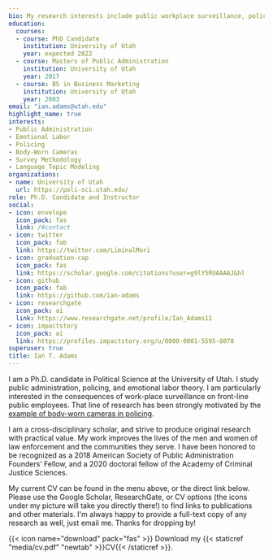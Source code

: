 ```yaml
---
bio: My research interests include public workplace surveillance, policing, and emotional labor.
education:
  courses:
  - course: PhD Candidate
    institution: University of Utah
    year: expected 2022
  - course: Masters of Public Administration
    institution: University of Utah
    year: 2017
  - course: BS in Business Marketing
    institution: University of Utah
    year: 2003
email: "ian.adams@utah.edu"
highlight_name: true
interests:
- Public Administration
- Emotional Labor
- Policing
- Body-Worn Cameras
- Survey Methodology
- Language Topic Modeling
organizations:
- name: University of Utah
  url: https://poli-sci.utah.edu/
role: Ph.D. Candidate and Instructor
social:
- icon: envelope
  icon_pack: fas
  link: /#contact
- icon: twitter
  icon_pack: fab
  link: https://twitter.com/LiminalMori
- icon: graduation-cap
  icon_pack: fas
  link: https://scholar.google.com/citations?user=g9lY5RUAAAAJ&hl
- icon: github
  icon_pack: fab
  link: https://github.com/ian-adams
- icon: researchgate
  icon_pack: ai
  link: https://www.researchgate.net/profile/Ian_Adams11
- icon: impactstory
  icon_pack: ai
  link: https://profiles.impactstory.org/u/0000-0001-5595-8070
superuser: true
title: Ian T. Adams
---
```


I am a Ph.D. candidate in Political Science at the University of Utah. I study public administration, policing, and emotional labor theory. I am particularly interested in the consequences of work-place surveillance on front-line public employees. That line of research has been strongly motivated by the [example of body-worn cameras in policing](https://scholars.org/contribution/need-nuanced-research-uses-and-misuses-body-worn-police-cameras).

I am a cross-disciplinary scholar, and strive to produce original research with practical value. My work improves the lives of the men and women of law enforcement and the communities they serve. I have been honored to be recognized as a 2018 American Society of Public Administration Founders’ Fellow, and a 2020 doctoral fellow of the Academy of Criminal Justice Sciences. 

My current CV can be found in the menu above, or the direct link below. Please use the Google Scholar, ResearchGate, or CV options (the icons under my picture will take you directly there!) to find links to publications and other materials. I'm always happy to provide a full-text copy of any research as well, just email me. Thanks for dropping by!

{{< icon name="download" pack="fas" >}} Download my {{< staticref "media/cv.pdf" "newtab" >}}CV{{< /staticref >}}.
